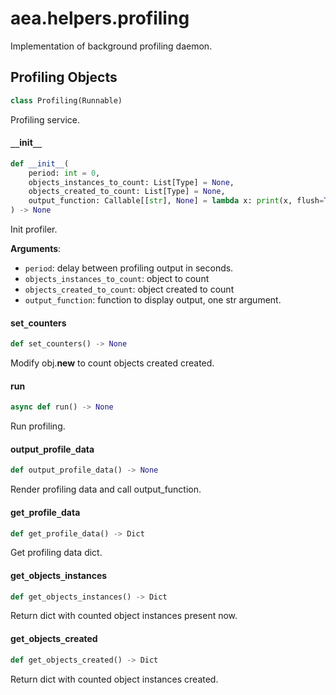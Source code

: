 <a id="aea.helpers.profiling"></a>

# aea.helpers.profiling

Implementation of background profiling daemon.

<a id="aea.helpers.profiling.Profiling"></a>

## Profiling Objects

```python
class Profiling(Runnable)
```

Profiling service.

<a id="aea.helpers.profiling.Profiling.__init__"></a>

#### `__`init`__`

```python
def __init__(
    period: int = 0,
    objects_instances_to_count: List[Type] = None,
    objects_created_to_count: List[Type] = None,
    output_function: Callable[[str], None] = lambda x: print(x, flush=True)
) -> None
```

Init profiler.

**Arguments**:

- `period`: delay between profiling output in seconds.
- `objects_instances_to_count`: object to count
- `objects_created_to_count`: object created to count
- `output_function`: function to display output, one str argument.

<a id="aea.helpers.profiling.Profiling.set_counters"></a>

#### set`_`counters

```python
def set_counters() -> None
```

Modify obj.__new__ to count objects created created.

<a id="aea.helpers.profiling.Profiling.run"></a>

#### run

```python
async def run() -> None
```

Run profiling.

<a id="aea.helpers.profiling.Profiling.output_profile_data"></a>

#### output`_`profile`_`data

```python
def output_profile_data() -> None
```

Render profiling data and call output_function.

<a id="aea.helpers.profiling.Profiling.get_profile_data"></a>

#### get`_`profile`_`data

```python
def get_profile_data() -> Dict
```

Get profiling data dict.

<a id="aea.helpers.profiling.Profiling.get_objects_instances"></a>

#### get`_`objects`_`instances

```python
def get_objects_instances() -> Dict
```

Return dict with counted object instances present now.

<a id="aea.helpers.profiling.Profiling.get_objects_created"></a>

#### get`_`objects`_`created

```python
def get_objects_created() -> Dict
```

Return dict with counted object instances created.

